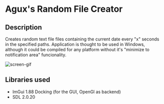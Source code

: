 # Agux's Random File Creator

## Description
Creates random text file files containing the current date every "x" seconds in the specified paths.
Application is thought to be used in Windows, although it could be compiled for any platform without it's "minimize to notification area" funcionality.

![screen-gif](./prueba_rando_creator.gif)

## Libraries used
- ImGui 1.88 Docking (for the GUI, OpenGl as backend)
- SDL 2.0.20





